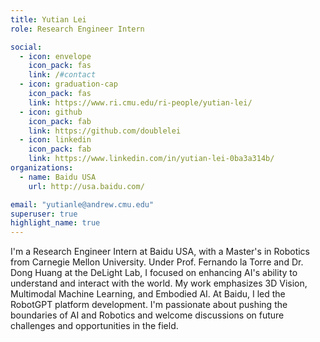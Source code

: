```yaml
---
title: Yutian Lei
role: Research Engineer Intern

social:
  - icon: envelope
    icon_pack: fas
    link: /#contact
  - icon: graduation-cap
    icon_pack: fas
    link: https://www.ri.cmu.edu/ri-people/yutian-lei/
  - icon: github
    icon_pack: fab
    link: https://github.com/doublelei
  - icon: linkedin
    icon_pack: fab
    link: https://www.linkedin.com/in/yutian-lei-0ba3a314b/
organizations:
  - name: Baidu USA
    url: http://usa.baidu.com/

email: "yutianle@andrew.cmu.edu"
superuser: true
highlight_name: true
---
```


I'm a Research Engineer Intern at Baidu USA, with a Master's in Robotics from Carnegie Mellon University. Under Prof. Fernando la Torre and Dr. Dong Huang at the DeLight Lab, I focused on enhancing AI's ability to understand and interact with the world. My work emphasizes 3D Vision, Multimodal Machine Learning, and Embodied AI. At Baidu, I led the RobotGPT platform development. I'm passionate about pushing the boundaries of AI and Robotics and welcome discussions on future challenges and opportunities in the field.